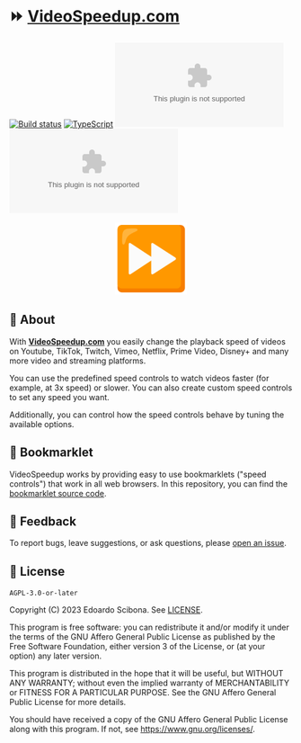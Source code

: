 # ⏩ [VideoSpeedup.com]

[![Build status](https://img.shields.io/github/actions/workflow/status/velut/videospeedup.com/main.yml?branch=main)](https://github.com/velut/videospeedup.com/actions/workflows/main.yml?query=workflow%3ACI)
[![TypeScript](https://img.shields.io/badge/%3C/%3E-TypeScript-blue)](https://www.typescriptlang.org/)
![Language](https://img.shields.io/github/languages/top/velut/videospeedup.com)
[![License](https://img.shields.io/github/license/velut/videospeedup.com)](https://github.com/velut/videospeedup.com/blob/main/LICENSE)

<p align="center">
    <a href="https://www.videospeedup.com">
        <img width="128" src="static/android-chrome-192x192.png?raw=true" alt="Fast forward button icon">
    </a>
</p>

## 📖 About

With **[VideoSpeedup.com]** you easily change the playback speed of videos on Youtube, TikTok, Twitch,
Vimeo, Netflix, Prime Video, Disney+ and many more video and streaming platforms.

You can use the predefined speed controls to watch videos faster (for example, at 3x speed) or slower.
You can also create custom speed controls to set any speed you want.

Additionally, you can control how the speed controls behave by tuning the available options.

## 📃 Bookmarklet

VideoSpeedup works by providing easy to use bookmarklets ("speed controls") that work in all web browsers.
In this repository, you can find the [bookmarklet source code](src/lib/bookmarklet.js).

## 💬 Feedback

To report bugs, leave suggestions, or ask questions, please [open an issue](https://github.com/velut/videospeedup.com/issues).

## 📜 License

    AGPL-3.0-or-later

Copyright (C) 2023 Edoardo Scibona. See [LICENSE](LICENSE).

This program is free software: you can redistribute it and/or modify
it under the terms of the GNU Affero General Public License as published by
the Free Software Foundation, either version 3 of the License, or
(at your option) any later version.

This program is distributed in the hope that it will be useful,
but WITHOUT ANY WARRANTY; without even the implied warranty of
MERCHANTABILITY or FITNESS FOR A PARTICULAR PURPOSE. See the
GNU Affero General Public License for more details.

You should have received a copy of the GNU Affero General Public License
along with this program. If not, see <https://www.gnu.org/licenses/>.

[VideoSpeedup.com]: https://www.videospeedup.com
